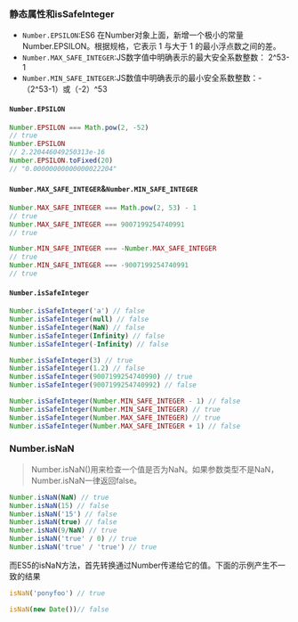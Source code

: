 ### 静态属性和isSafeInteger

- `Number.EPSILON`:ES6 在Number对象上面，新增一个极小的常量Number.EPSILON。根据规格，它表示 1 与大于 1 的最小浮点数之间的差。
- `Number.MAX_SAFE_INTEGER`:JS数字值中明确表示的最大安全系数整数： 2^53-1
- `Number.MIN_SAFE_INTEGER`:JS数值中明确表示的最小安全系数整数：-（2^53-1）或（-2）^53

#### `Number.EPSILON`
```javascript
Number.EPSILON === Math.pow(2, -52)
// true
Number.EPSILON
// 2.220446049250313e-16
Number.EPSILON.toFixed(20)
// "0.00000000000000022204"
```
#### `Number.MAX_SAFE_INTEGER`&`Number.MIN_SAFE_INTEGER`
```javascript
Number.MAX_SAFE_INTEGER === Math.pow(2, 53) - 1
// true
Number.MAX_SAFE_INTEGER === 9007199254740991
// true

Number.MIN_SAFE_INTEGER === -Number.MAX_SAFE_INTEGER
// true
Number.MIN_SAFE_INTEGER === -9007199254740991
// true
```
#### `Number.isSafeInteger`
```javascript
Number.isSafeInteger('a') // false
Number.isSafeInteger(null) // false
Number.isSafeInteger(NaN) // false
Number.isSafeInteger(Infinity) // false
Number.isSafeInteger(-Infinity) // false

Number.isSafeInteger(3) // true
Number.isSafeInteger(1.2) // false
Number.isSafeInteger(9007199254740990) // true
Number.isSafeInteger(9007199254740992) // false

Number.isSafeInteger(Number.MIN_SAFE_INTEGER - 1) // false
Number.isSafeInteger(Number.MIN_SAFE_INTEGER) // true
Number.isSafeInteger(Number.MAX_SAFE_INTEGER) // true
Number.isSafeInteger(Number.MAX_SAFE_INTEGER + 1) // false

```
### Number.isNaN

> Number.isNaN()用来检查一个值是否为NaN。如果参数类型不是NaN，Number.isNaN一律返回false。

```javascript
Number.isNaN(NaN) // true
Number.isNaN(15) // false
Number.isNaN('15') // false
Number.isNaN(true) // false
Number.isNaN(9/NaN) // true
Number.isNaN('true' / 0) // true
Number.isNaN('true' / 'true') // true
```
而ES5的isNaN方法，首先转换通过Number传递给它的值。下面的示例产生不一致的结果
```javascript
isNaN('ponyfoo') // true

isNaN(new Date())// false
```
